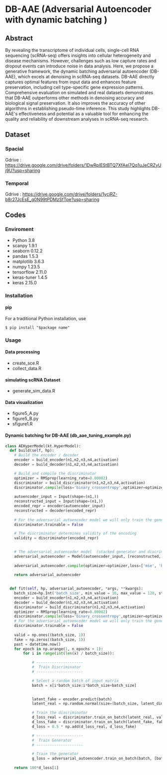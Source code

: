 # DB-AAE (Adversarial Autoencoder with dynamic batching )
## Abstract

By revealing the transcriptome of individual cells, single-cell RNA sequencing (scRNA-seq) offers insights into cellular heterogeneity and disease mechanisms. However, challenges such as low capture rates and dropout events can introduce noise in data analysis. Here, we propose a generative framework, the dynamic batching adversarial autoencoder (DB-AAE), which excels at denoising in scRNA-seq datasets. DB-AAE directly captures optimal features from input data and enhances feature preservation, including cell type-specific gene expression patterns. Comprehensive evaluation on simulated and real datasets demonstrates that DB-AAE outperforms other methods in denoising accuracy and biological signal preservation. It also improves the accuracy of other algorithms in establishing pseudo-time inference. This study highlights DB-AAE's effectiveness and potential as a valuable tool for enhancing the quality and reliability of downstream analyses in scRNA-seq research.

## Dataset

### Spacial
Gdrive : https://drive.google.com/drive/folders/1DwRpIEStBTQ7XfAel7Qq1uJeCRZyUj9U?usp=sharing

### Temporal
Gdrive : https://drive.google.com/drive/folders/1yciRZ-b8r27JcEsE_g0N99tPDMzSfTpe?usp=sharing

## Codes

### Enviroment
- Python 3.8
- scanpy 1.9.1
- seaborn 0.12.2
- pandas 1.5.3
- matplotlib 3.6.3
- numpy 1.23.5
- tensorflow 2.11.0
- keras-tuner 1.4.5
- keras 2.15.0
### Installation
#### pip

For a traditional Python installation, use
```
$ pip install "$package name"
```
### Usage
#### Data processing
- create_sce.R
- collect_data.R
#### simulating scRNA Dataset
- generate_sim_data.R
#### Data visualization
- figure5_A.py
- figure5_B.py
- sfigure1.R
#### Dynamic batching for DB-AAE (db_aae_tuning_example.py)
```python
class AEHyperModel(kt.HyperModel):
  def build(self, hp):
    # Build the encoder / decoder
    encoder = build_encoder(n1,n2,n3,n4,activation)
    decoder = build_decoder(n1,n2,n3,n4,activation)

    # Build and compile the discriminator
    optimizer = RMSprop(learning_rate=0.00002)
    discriminator = build_discriminator(n1,n2,n3,n4,activation)
    discriminator.compile(loss='binary_crossentropy',optimizer=optimizer,metrics=['accuracy'])
    
    autoencoder_input = Input(shape=(n1,))
    reconstructed_input = Input(shape=(n1,))
    encoded_repr = encoder(autoencoder_input)
    reconstructed = decoder(encoded_repr)
    
    # For the adversarial_autoencoder model we will only train the generator
    discriminator.trainable = False

    # The discriminator determines validity of the encoding
    validity = discriminator(encoded_repr)
    

    # The adversarial_autoencoder model  (stacked generator and discriminator)
    adversarial_autoencoder = Model(autoencoder_input, [reconstructed, validity])
    
    adversarial_autoencoder.compile(optimizer=optimizer,loss=['mse', 'binary_crossentropy'],loss_weights=[0.999, 0.001])

    return adversarial_autoencoder
    
    
  def fit(self, hp, adversarial_autoencoder, *args, **kwargs):
    batch_size=hp.Int('batch_size', min_value = 16, max_value = 128, step = 8)
    encoder = build_encoder(n1,n2,n3,n4,activation)
    decoder = build_decoder(n1,n2,n3,n4,activation)
    discriminator = build_discriminator(n1,n2,n3,n4,activation)
    optimizer = RMSprop(learning_rate=0.00002)
    discriminator.compile(loss='binary_crossentropy',optimizer=optimizer,metrics=['accuracy'])
    # For the adversarial_autoencoder model we will only train the generator
    discriminator.trainable = False
    
    valid = np.ones((batch_size, 1))
    fake = np.zeros((batch_size, 1))
    past = datetime.now()
    for epoch in np.arange(1, n_epochs + 1):
        for i in range(int(len(x) / batch_size)):

            # ---------------------
            #  Train Discriminator
            # ---------------------

            # Select a random batch of input matrix
            batch = x[i*batch_size:i*batch_size+batch_size]

    
            latent_fake = encoder.predict(batch)
            latent_real = np.random.normal(size=(batch_size, latent_dim))

            # Train the discriminator
            d_loss_real = discriminator.train_on_batch(latent_real, valid)
            d_loss_fake = discriminator.train_on_batch(latent_fake, fake)
            d_loss = 0.5 * np.add(d_loss_real, d_loss_fake)

            # ---------------------
            #  Train Generator
            # ---------------------

            # Train the generator
            g_loss = adversarial_autoencoder.train_on_batch(batch, [batch, valid])
       
    return 100*d_loss[1]
```


